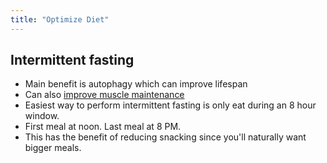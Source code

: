 ```yaml
---
title: "Optimize Diet"
---
```



## Intermittent fasting

- Main benefit is autophagy which can improve lifespan
- Can also [improve muscle maintenance](https://pubmed.ncbi.nlm.nih.gov/19945408/)
- Easiest way to perform intermittent fasting is only eat during an 8 hour window. 
- First meal at noon. Last meal at 8 PM.
- This has the benefit of reducing snacking since you'll naturally want bigger meals.